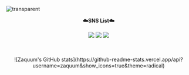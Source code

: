 <!-- ### Hi there 👋 -->

<!--
**Zaquum/Zaquum** is a ✨ _special_ ✨ repository because its `README.md` (this file) appears on your GitHub profile.

Here are some ideas to get you started:

- 🔭 I’m currently working on ...
- 🌱 I’m currently learning ...
- 👯 I’m looking to collaborate on ...
- 🤔 I’m looking for help with ...
- 💬 Ask me about ...
- 📫 How to reach me: ...
- 😄 Pronouns: ...
- ⚡ Fun fact: ...
-->

![transparent](https://capsule-render.vercel.app/api?type=transparent&fontColor=703ee5&text=Zaquum's%20GitHub%20&height=150&fontSize=60&desc=Welcome!&descAlignY=75&descAlign=60)

<p align="center">
  <Strong>☁️SNS List☁️</Strong><br><br>
  <a href="https://www.instagram.com/dudgns466/" target="_blank"><img src="https://img.shields.io/badge/Instagram-E4405F?style=plastic&logo=appveyor&logoColor=white"/></a>
  <a href="https://www.linkedin.com/in/kim-younghun-6413611bb/" target="_blank"><img src="https://img.shields.io/badge/linkedin-0A66C2?style=plastic&logo=appveyor&logoColor=white"/></a>
  <a href="https://hits.seeyoufarm.com"><img src="https://hits.seeyoufarm.com/api/count/incr/badge.svg?url=https%3A%2F%2Fgithub.com%2Fzaquum%2Fhit-counter&count_bg=%2379C83D&title_bg=%23555555&icon=&icon_color=%23E7E7E7&title=hits&edge_flat=false"/></a>
</p>
  <br>
  <br>
<div align="center">
![Zaquum's GitHub stats](https://github-readme-stats.vercel.app/api?username=zaquum&show_icons=true&theme=radical)
  
</div>
